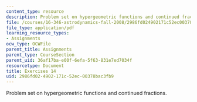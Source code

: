 ```yaml
---
content_type: resource
description: Problem set on hypergeometric functions and continued fractions.
file: /courses/16-346-astrodynamics-fall-2008/2986fd024902171c52ec00378bac3fb9_ex_14.pdf
file_type: application/pdf
learning_resource_types:
- Assignments
ocw_type: OCWFile
parent_title: Assignments
parent_type: CourseSection
parent_uid: 36af17ba-e00f-6efa-5f63-831e7ed7034f
resourcetype: Document
title: Exercises 14
uid: 2986fd02-4902-171c-52ec-00378bac3fb9
---
```

Problem set on hypergeometric functions and continued fractions.

